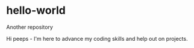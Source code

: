# hello-world
Another repository

Hi peeps - I'm here to advance my coding skills and help out on projects.
